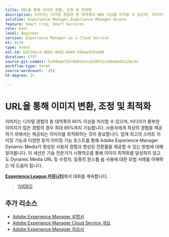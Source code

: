 ```yaml
---
title: URL을 통해 이미지 변환, 조정 및 최적화
description: 이미지는 디지털 경험의 총 대역폭의 60% 이상을 차지할 수 있으며, 미디어가 풍부한 이미지가 많은 경험의 경우 최대 85%까지 가능합니다. 사용자에게 최상의 경험을 제공하기 위해서는 제공되는 이미지를 최적화하는 것이 중요합니다. 업계 최고의 스마트 이미징 기능과 다양한 동적 이미징 기능 호스트를 통해 Adobe Experience Manager Dynamic Media가 향상된 사용자 경험과 향상된 전환율을 제공할 수 있는 방법에 대해 알아봅니다. 이 세션은 기술 전문가가 시행착오를 통해 이미지 최적화를 달성하지 않고도 Dynamic Media URL 및 수정자, 일종의 원스톱 숍 사용에 대한 모범 사례를 이해하는 데 도움이 됩니다.
solution: Experience Manager,Experience Manager Assets
feature: Smart Crop, Smart Services
role: User
level: Beginner
version: Experience Manager as a Cloud Service
kt: 9176
type: Event
exl-id: b3218ecd-4682-4bd1-8444-594ae925e4d8
duration: 1757
source-git-commit: 5c946ab73e78d4243ca310032a10bb8e82228c3d
workflow-type: tm+mt
source-wordcount: '251'
ht-degree: 2%

---
```


# URL을 통해 이미지 변환, 조정 및 최적화

이미지는 디지털 경험의 총 대역폭의 60% 이상을 차지할 수 있으며, 미디어가 풍부한 이미지가 많은 경험의 경우 최대 85%까지 가능합니다. 사용자에게 최상의 경험을 제공하기 위해서는 제공되는 이미지를 최적화하는 것이 중요합니다. 업계 최고의 스마트 이미징 기능과 다양한 동적 이미징 기능 호스트를 통해 Adobe Experience Manager Dynamic Media가 향상된 사용자 경험과 향상된 전환율을 제공할 수 있는 방법에 대해 알아봅니다. 이 세션은 기술 전문가가 시행착오를 통해 이미지 최적화를 달성하지 않고도 Dynamic Media URL 및 수정자, 일종의 원스톱 숍 사용에 대한 모범 사례를 이해하는 데 도움이 됩니다.

**[Experience League 커뮤니티](https://adobe.ly/3F58miP)**&#x200B;에서 대화를 계속합니다.

>[!VIDEO](https://video.tv.adobe.com/v/337847/?quality=12&learn=on&hidetitle=true)

## 추가 리소스

- [Adobe Experience Manager 설명서](https://experienceleague.adobe.com/docs/experience-manager-cloud-service.html)
- [Adobe Experience Manager Cloud Service 개요](https://experienceleague.adobe.com/docs/experience-manager-cloud-service/overview/home.html)
- [Adobe Experience Manager 자습서](https://experienceleague.adobe.com/docs/experience-manager-tutorials.html)
